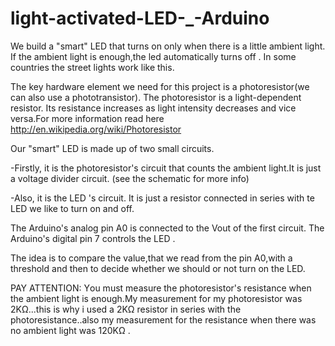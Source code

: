 light-activated-LED-_-Arduino
=============================

We build a "smart" LED that turns on only when there is a little ambient light.
If the ambient light is enough,the led automatically turns off .
In some countries the street lights work like this.

The key hardware element we need for this project is a photoresistor(we can also use a phototransistor).
The photoresistor is a light-dependent resistor. Its resistance increases as light intensity decreases and
vice versa.For more information read here http://en.wikipedia.org/wiki/Photoresistor

Our "smart" LED is made up of two small circuits.

-Firstly, it is the photoresistor's circuit that counts the ambient light.It is just a voltage divider circuit.
(see the schematic for more info)

-Also, it is the LED 's circuit. It is just a resistor connected in series with te LED we like to turn on and off.

The Arduino's analog pin A0 is connected to the Vout of the first circuit.
The Arduino's digital pin 7 controls the LED .

The idea is to compare the value,that we read from the pin A0,with a threshold and then to decide whether we should or not
turn on the LED.

PAY ATTENTION:
Υou must measure the photoresistor's resistance when the ambient light is enough.Μy measurement for my photoresistor was 2KΩ...this is why i used a 2KΩ resistor in series with the photoresistance..also my measurement for the resistance when there was no ambient light was 120KΩ .



